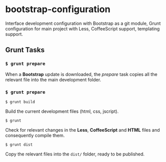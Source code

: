bootstrap-configuration
=======================

Interface development configuration with Bootstrap as a git module, Grunt configuration for main project with Less, CoffeeScript support, templating support.

## Grunt Tasks

### `$ grunt prepare`

When a **Bootstrap** update is downloaded, the _prepare_ task copies all the relevant file into the main development folder.

### `$ grunt prepare`

`$ grunt build`

Build the current development files (html, css, jscript).

`$ grunt`

Check for relevant changes in the **Less**, **CoffeeScript** and **HTML** files and consequently compile them.

`$ grunt dist`

Copy the relevant files into the `dist/` folder, ready to be published.
